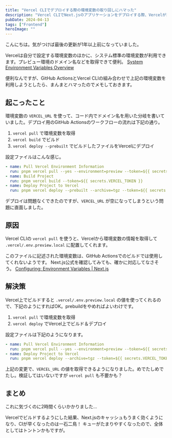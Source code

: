 ```yaml
---
title: "Vercel CLIでデプロイする際の環境変数の取り回しにハマった"
description: "Vercel CLIでNext.jsのアプリケーションをデプロイする際、Vercelが提供する環境変数をうまく使えなくて困ったお話です。"
pubDate: 2024-04-13
tags: ["Frontend"]
heroImage: ""
---
```


こんにちは。気がつけば最後の更新が1年以上前になっていました。

Vercelは自分で設定する環境変数のほかに、システム標準の環境変数が利用できます。プレビュー環境のドメイン名などを取得できて便利。
[System Environment Variables Overview](https://vercel.com/docs/projects/environment-variables/system-environment-variables)

便利なんですが、GitHub ActionsとVercel CLIの組み合わせで上記の環境変数を利用しようとしたら、まんまとハマったのでメモしておきます。

## 起こったこと

環境変数の `VERCEL_URL` を使って、コード内でドメイン名を用いた分岐を書いていました。デプロイ用のGitHub Actionsのワークフローの流れは下記の通り。

1. `vercel pull` で環境変数を取得
2. `vercel build` でビルド
3. `vercel deploy --prebuilt` でビルドしたファイルをVercelにデプロイ

設定ファイルはこんな感じ。

```yaml
- name: Pull Vercel Environment Information
  run: pnpm vercel pull --yes --environment=preview --token=${{ secrets.VERCEL_TOKEN }}
- name: Build Project
  run: pnpm vercel build --token=${{ secrets.VERCEL_TOKEN }}
- name: Deploy Project to Vercel
  run: pnpm vercel deploy --prebuilt --archive=tgz --token=${{ secrets.VERCEL_TOKEN }})
```

デプロイは問題なくできたのですが、`VERCEL_URL` が空になってしまうという問題に直面しました。

## 原因

Vercel CLIの `vercel pull` を使うと、Vercelから環境変数の情報を取得して `.vercel/.env.preview.local` に配置してくれます。

このファイルに記述された環境変数は、GitHub Actionsでのビルドでは使用してくれないようです。
Next.js公式を確認してみても、確かに対応してなさそう。
[Configuring: Environment Variables | Next.js](https://nextjs.org/docs/pages/building-your-application/configuring/environment-variables)

## 解決策

Vercel上でビルドすると `.vercel/.env.preview.local` の値を使ってくれるので、下記のようにすればOK。prebuildをやめればよいわけです。

1. `vercel pull` で環境変数を取得
2. `vercel deploy` でVercel上でビルド＆デプロイ

設定ファイルは下記のようになります。

```yaml
- name: Pull Vercel Environment Information
  run: pnpm vercel pull --yes --environment=preview --token=${{ secrets.VERCEL_TOKEN }}
- name: Deploy Project to Vercel
  run: pnpm vercel deploy --archive=tgz --token=${{ secrets.VERCEL_TOKEN }})
```

上記の変更で、`VERCEL_URL` の値を取得できるようになりました。めでたしめでたし。検証してはいないですが `vercel pull` も不要かも？

## まとめ

これに気づくのに2時間くらいかかりました...

Vercelでビルドするようにした結果、Next.jsのキャッシュもうまく効くようになり、CIが早くなったのは一石二鳥！
キューがたまりやすくなったので、全体としてはトントンかもですが。
